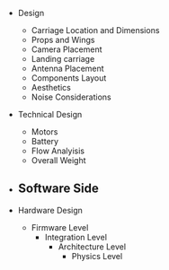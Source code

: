 
- Design
	- Carriage Location and Dimensions
	- Props and Wings
	- Camera Placement
	- Landing carriage
	- Antenna Placement
	- Components Layout
	- Aesthetics
	- Noise Considerations
- Technical Design
	- Motors
	- Battery
	- Flow Analyisis
	- Overall Weight

- Software Side
	- 

- Hardware Design
	- Firmware Level
		- Integration Level
			- Architecture Level
				- Physics Level